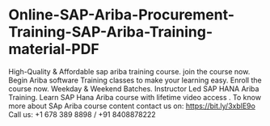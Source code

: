 # Online-SAP-Ariba-Procurement-Training-SAP-Ariba-Training-material-PDF
High-Quality &amp; Affordable sap ariba training course. join the course now. Begin Ariba software Training classes to make your learning easy. Enroll the course now. Weekday &amp; Weekend Batches. Instructor Led SAP HANA  Ariba Training. Learn SAP Hana Ariba course with lifetime video access . To know more about SAp Ariba course content contact us on: https://bit.ly/3xblE9o Call us:  +1 678 389 8898 / +91 8408878222

